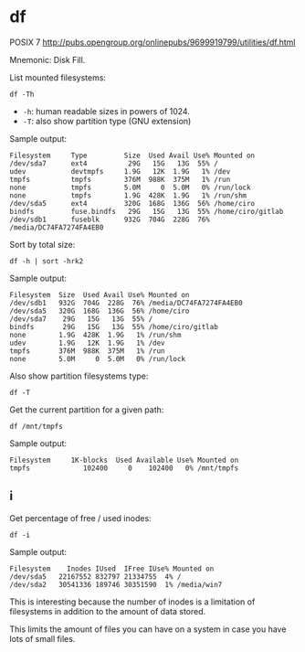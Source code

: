 # df

POSIX 7 <http://pubs.opengroup.org/onlinepubs/9699919799/utilities/df.html>

Mnemonic: Disk Fill.

List mounted filesystems:

    df -Th

- `-h`: human readable sizes in powers of 1024.
- `-T`: also show partition type (GNU extension)

Sample output:

    Filesystem     Type         Size  Used Avail Use% Mounted on
    /dev/sda7      ext4          29G   15G   13G  55% /
    udev           devtmpfs     1.9G   12K  1.9G   1% /dev
    tmpfs          tmpfs        376M  988K  375M   1% /run
    none           tmpfs        5.0M     0  5.0M   0% /run/lock
    none           tmpfs        1.9G  428K  1.9G   1% /run/shm
    /dev/sda5      ext4         320G  168G  136G  56% /home/ciro
    bindfs         fuse.bindfs   29G   15G   13G  55% /home/ciro/gitlab
    /dev/sdb1      fuseblk      932G  704G  228G  76% /media/DC74FA7274FA4EB0

Sort by total size:

    df -h | sort -hrk2

Sample output:

    Filesystem  Size  Used Avail Use% Mounted on
    /dev/sdb1   932G  704G  228G  76% /media/DC74FA7274FA4EB0
    /dev/sda5   320G  168G  136G  56% /home/ciro
    /dev/sda7    29G   15G   13G  55% /
    bindfs       29G   15G   13G  55% /home/ciro/gitlab
    none        1.9G  428K  1.9G   1% /run/shm
    udev        1.9G   12K  1.9G   1% /dev
    tmpfs       376M  988K  375M   1% /run
    none        5.0M     0  5.0M   0% /run/lock

Also show partition filesystems type:

    df -T

Get the current partition for a given path:

    df /mnt/tmpfs

Sample output:

    Filesystem     1K-blocks  Used Available Use% Mounted on
    tmpfs             102400     0    102400   0% /mnt/tmpfs

## i

Get percentage of free / used inodes:

    df -i

Sample output:

    Filesystem    Inodes IUsed  IFree IUse% Mounted on
    /dev/sda5   22167552 832797 21334755  4% /
    /dev/sda2   30541336 189746 30351590  1% /media/win7

This is interesting because the number of inodes is a limitation of filesystems
in addition to the amount of data stored.

This limits the amount of files you can have on a system in case you have
lots of small files.
